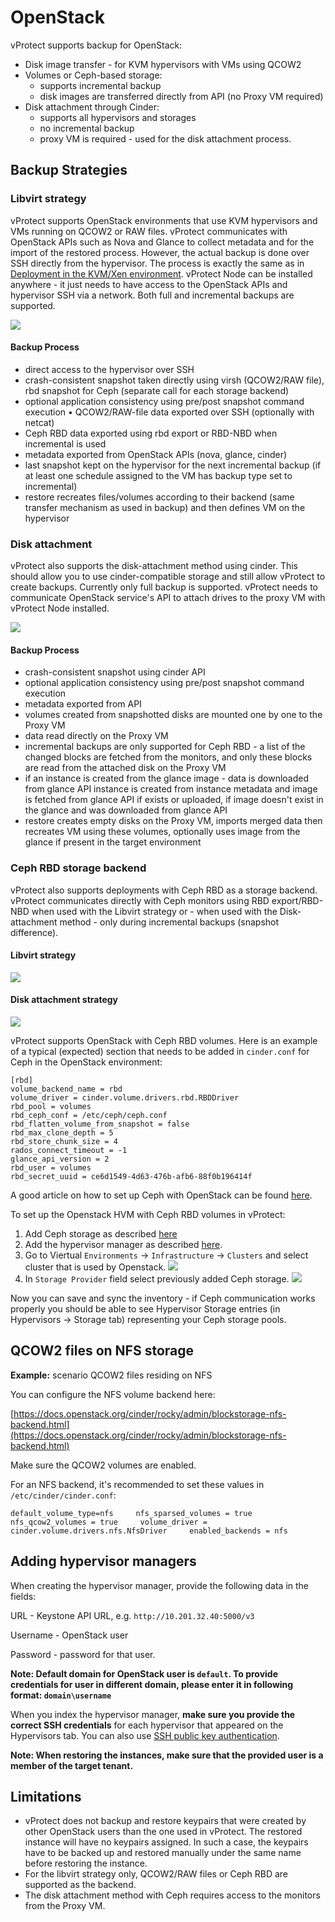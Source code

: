 # OpenStack

vProtect supports backup for OpenStack:

* Disk image transfer - for KVM hypervisors with VMs using QCOW2
* Volumes or Ceph-based storage:
  * supports incremental backup
  * disk images are transferred directly from API \(no Proxy VM required\)
* Disk attachment through Cinder:
  * supports all hypervisors and storages
  * no incremental backup
  * proxy VM is required - used for the disk attachment process.

## Backup Strategies

### Libvirt strategy

vProtect supports OpenStack environments that use KVM hypervisors and VMs running on QCOW2 or RAW files. vProtect communicates with OpenStack APIs such as Nova and Glance to collect metadata and for the import of the restored process. However, the actual backup is done over SSH directly from the hypervisor. The process is exactly the same as in [Deployment in the KVM/Xen environment](kvm-xen.md). vProtect Node can be installed anywhere - it just needs to have access to the OpenStack APIs and hypervisor SSH via a network. Both full and incremental backups are supported.

![](../../../.gitbook/assets/deployment-vprotect-openstack-libvirt.png)

#### Backup Process

* direct access to the hypervisor over SSH
* crash-consistent snapshot taken directly using virsh \(QCOW2/RAW file\), rbd snapshot for Ceph \(separate call for each storage backend\)
* optional application consistency using pre/post snapshot command execution • QCOW2/RAW-file data exported over SSH \(optionally with netcat\)
* Ceph RBD data exported using rbd export or RBD-NBD when incremental is used
* metadata exported from OpenStack APIs \(nova, glance, cinder\)
* last snapshot kept on the hypervisor for the next incremental backup \(if at least one schedule assigned to the VM has backup type set to incremental\)
* restore recreates files/volumes according to their backend \(same transfer mechanism as used in backup\) and then defines VM on the hypervisor

### Disk attachment

vProtect also supports the disk-attachment method using cinder. This should allow you to use cinder-compatible storage and still allow vProtect to create backups. Currently only full backup is supported. vProtect needs to communicate OpenStack service's API to attach drives to the proxy VM with vProtect Node installed.

![](../../../.gitbook/assets/deployment-vprotect-openstack-disk-attachment.png)

#### Backup Process

* crash-consistent snapshot using cinder API
* optional application consistency using pre/post snapshot command execution
* metadata exported from API
* volumes created from snapshotted disks are mounted one by one to the Proxy VM
* data read directly on the Proxy VM
* incremental backups are only supported for Ceph RBD - a list of the changed blocks are fetched from the monitors, and only these blocks are read from the attached disk on the Proxy VM
* if an instance is created from the glance image - data is downloaded from glance API instance is created from instance metadata and image is fetched from glance API if exists or uploaded, if image doesn't exist in the glance and was downloaded from glance API
* restore creates empty disks on the Proxy VM, imports merged data then recreates VM using these volumes, optionally uses image from the glance if present in the target environment

### Ceph RBD storage backend

vProtect also supports deployments with Ceph RBD as a storage backend. vProtect communicates directly with Ceph monitors using RBD export/RBD-NBD when used with the Libvirt strategy or - when used with the Disk-attachment method - only during incremental backups \(snapshot difference\).

#### Libvirt strategy

![](../../../.gitbook/assets/deployment-vprotect-openstack-ceph.png)

#### Disk attachment strategy

![](../../../.gitbook/assets/deployment-vprotect-openstack-disk-attachment-ceph.png)

vProtect supports OpenStack with Ceph RBD volumes. Here is an example of a typical \(expected\) section that needs to be added in `cinder.conf` for Ceph in the OpenStack environment:

```text
[rbd]
volume_backend_name = rbd
volume_driver = cinder.volume.drivers.rbd.RBDDriver
rbd_pool = volumes
rbd_ceph_conf = /etc/ceph/ceph.conf
rbd_flatten_volume_from_snapshot = false
rbd_max_clone_depth = 5
rbd_store_chunk_size = 4
rados_connect_timeout = -1
glance_api_version = 2
rbd_user = volumes
rbd_secret_uuid = ce6d1549-4d63-476b-afb6-88f0b196414f
```

A good article on how to set up Ceph with OpenStack can be found [here](https://superuser.openstack.org/articles/ceph-as-storage-for-openstack/).

To set up the Openstack HVM with Ceph RBD volumes in vProtect:

1. Add Ceph storage as described [here](../storage-providers/ceph-rbd.md)
2. Add the hypervisor manager as described [here](openstack.md#adding-hypervisor-managers).
3. Go to Viertual `Environments` -> `Infrastructure` -> `Clusters` and select cluster that is used by Openstack.
![](../../../.gitbook/assets/openstack-ceph-example.png)
4. In `Storage Provider` field select previously added Ceph storage.
![](../../../.gitbook/assets/openstack-ceph-example2.png)


  Now you can save and sync the inventory - if Ceph communication works properly you should be able to see Hypervisor Storage entries \(in Hypervisors -&gt; Storage tab\) representing your Ceph storage pools.

## QCOW2 files on NFS storage

**Example:** scenario QCOW2 files residing on NFS

You can configure the NFS volume backend here:

[https://docs.openstack.org/cinder/rocky/admin/blockstorage-nfs-backend.html](https://docs.openstack.org/cinder/rocky/admin/blockstorage-nfs-backend.html)

Make sure the QCOW2 volumes are enabled.

For an NFS backend, it's recommended to set these values in `/etc/cinder/cinder.conf`:

`default_volume_type=nfs    
nfs_sparsed_volumes = true    
nfs_qcow2_volumes = true    
volume_driver = cinder.volume.drivers.nfs.NfsDriver    
enabled_backends = nfs`

## Adding hypervisor managers

When creating the hypervisor manager, provide the following data in the fields:

URL - Keystone API URL, e.g. `http://10.201.32.40:5000/v3`

Username - OpenStack user

Password - password for that user.

**Note: Default domain for OpenStack user is `default`. To provide credentials for user in different domain, please enter it in following format: `domain\username`**

When you index the hypervisor manager, **make sure you provide the correct SSH credentials** for each hypervisor that appeared on the Hypervisors tab. You can also use [SSH public key authentication](../../common-tasks/ssh-public-key-authentication.md).

**Note: When restoring the instances, make sure that the provided user is a member of the target tenant.**

## Limitations

* vProtect does not backup and restore keypairs that were created by other OpenStack users than the one used in vProtect. The restored instance will have no keypairs assigned. In such a case, the keypairs have to be backed up and restored manually under the same name before restoring the instance.
* For the libvirt strategy only, QCOW2/RAW files or Ceph RBD are supported as the backend.
* The disk attachment method with Ceph requires access to the monitors from the Proxy VM.